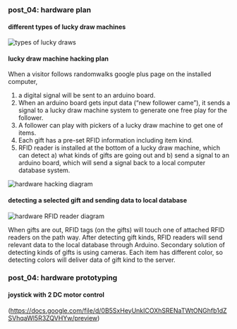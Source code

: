 ### post_04: hardware plan

#### different types of lucky draw machines
![types of lucky draws](https://raw.github.com/randomwalks/devart-template/master/project_images/luckyDraw_000.jpg "types of lucky draws")

#### lucky draw machine hacking plan

When a visitor follows  randomwalks google plus page on the installed computer,

1. a digital signal will be sent to an arduino board.
2. When an arduino board gets input data (“new follower came”), it sends a signal to a lucky draw machine system to generate one free play for the follower.
3. A follower can play with pickers of a lucky draw machine to get one of items.
4. Each gift has a pre-set RFID information including item kind.
5. RFID reader is installed at the bottom of a lucky draw machine, which can detect
  a) what kinds of gifts are going out and
  b) send a signal to an arduino board, which will send a signal back to a local computer database system.

![hardware hacking diagram]( https://raw.github.com/randomwalks/devart-template/master/project_images/hardware_hackingPlan_001.jpg "hardware hacking diagram")


#### detecting a selected gift and sending data to local database

![hardware RFID reader diagram](https://raw.github.com/randomwalks/devart-template/master/project_images/hardware_RFID_001.jpg "hardware RFID reader diagram")

When gifts are out, RFID tags (on the gifts) will touch one of attached RFID readers on the path way. After detecting gift kinds, RFID readers will send relevant data to the local database through Arduino.
Secondary solution of detecting kinds of gifts is using cameras. Each item has different color, so detecting colors will deliver data of gift kind to the server.


### post_04: hardware prototyping

#### joystick with 2 DC motor control
(https://docs.google.com/file/d/0B5SxHeyUnkICOXhSRENaTWtONGhfb1dZSVhqaWl5R3ZQVHYw/preview)


